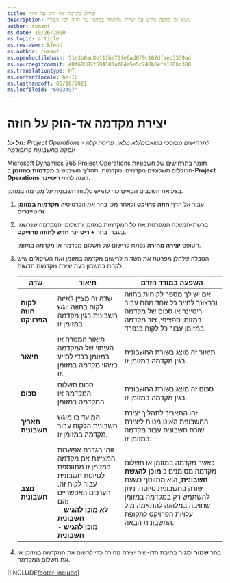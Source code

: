 ```yaml
---
title: יצירת מקדמה אד-הוק על חוזה
description: נושא זה מספק מידע על יצירת מקדמה במזומן על חוזה לפי הצורך.
author: rumant
ms.date: 10/26/2020
ms.topic: article
ms.reviewer: kfend
ms.author: rumant
ms.openlocfilehash: 51e3b0ac8e111be70fe6ad0f9c162dfaec3339ad
ms.sourcegitcommit: 40f68387f594180af64a5e5c748b6efa188bd300
ms.translationtype: HT
ms.contentlocale: he-IL
ms.lasthandoff: 05/10/2021
ms.locfileid: "6003497"
---
```

# <a name="creating-an-ad-hoc-advance-on-a-contract"></a>יצירת מקדמה אד-הוק על חוזה

_**חל על:** Project Operations לתרחישים מבוססי משאבים/לא מלאי, פריסה קלה - עסקה בחשבונית פרופורמה_

Microsoft Dynamics 365 Project Operations ‏תומך בתרחישים של חשבוניות הכוללים תשלומים מקדמים ומקדמות. תהליך השימוש ב **מקדמות במזומן** ב-**Project Operations** דומה לחוזי **ריטיינר**. 

בצע את השלבים הבאים כדי להגיש ללקוח חשבונית על מקדמה במזומן.

1. עבור אל הדף **חוזה פרויקט** ולאחר מכן בחר את הכרטיסיה **מקדמות במזומן וריטיינרים**.
2. ברשת-המשנה המפרטת את כל המקדמות במזומן ותשלומי המקדמה שנרשמו בעבר, בחר **+ ריטיינר חדש לחוזה פרוייקט**. 

    הטופס **יצירה מהירה** נפתח לרישום של תשלום מקדמה או מקדמה במזומן.
    
3. הטבלה שלהלן מפרטת את השדות לרישום מקדמה במזומן ואת השיקולים שיש לקחת בחשבון בעת יצירת מקדמות חדשות:

    | שדה | תיאור | השפעה במורד הזרם |
    | --- | --- | --- |
    | **לקוח חוזה הפרויקט** | שדה זה מציין לאיזה לקוח בחוזה יוגש חשבונית בגין מקדמה במזומן זו. | אם יש לך מספר לקוחות בחוזה וברצונך לחייב כל אחד מהם עבור ריטיינר או סכום של מקדמה במזומן ספציפי, צור מקדמה במזומן עבור כל לקוח בנפרד. |
    | **תיאור** | תיאור המטרה או העיתוי של המקדמה במזומן בכדי לסייע בזיהוי מקדמה במזומן זו. | תיאור זה מוצג בשורת החשבונית בגין מקדמה במזומן זו. |
    | **סכום** | סכום תשלום המקדמה או המקדמה במזומן. | סכום זה מוצג בשורת החשבונית בגין מקדמה במזומן זו. |
    | **תאריך חשבונית** | המועד בו מוגש חשבונית הלקוח עבור מקדמה במזומן זו. | זהו התאריך לתהליך יצירת החשבונית האוטומטית ליצירת שורת חשבונית עבור מקדמה במזומן זו. |
    | **מצב חשבונית** | זוהי הגדרת אפשרות המציינת אם מקדמה במזומן זו מתווספת לטיוטת חשבונית עבור לקוח זה. הערכים האפשריים הם:</br>- **לא מוכן להגיש חשבונית**</br>- **מוכן להגיש חשבונית** | כאשר מקדמה במזומן או תשלום מקדמה מסומנים כ **מוכן להגשת חשבונית**, הוא מתווסף כשעת שורה בחשבונית טיוטה. ניתן להשתמש רק במקדמה במזומן שחויבה במלואה להתאמה מול עלויות הפרויקט לתקופת החשבונית הבאה. |

4. בחר **שמור וסגור** בתיבת הדו-שיח יצירה מהירה כדי לרשום את המקדמה במזומן או את תשלום המקדמה.


[!INCLUDE[footer-include](../../includes/footer-banner.md)]